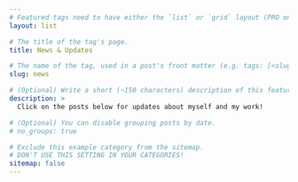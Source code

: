 ```yaml
---
# Featured tags need to have either the `list` or `grid` layout (PRO only).
layout: list

# The title of the tag's page.
title: News & Updates

# The name of the tag, used in a post's front matter (e.g. tags: [<slug>]).
slug: news

# (Optional) Write a short (~150 characters) description of this featured tag.
description: >
  Click on the posts below for updates about myself and my work!

# (Optional) You can disable grouping posts by date.
# no_groups: true

# Exclude this example category from the sitemap.
# DON'T USE THIS SETTING IN YOUR CATEGORIES!
sitemap: false
---
```

